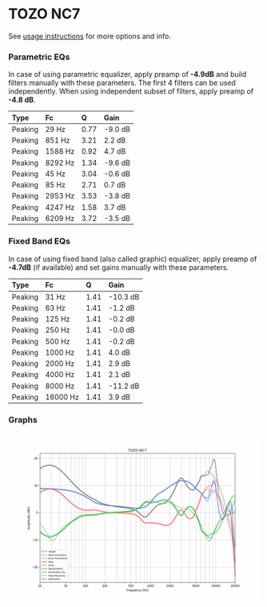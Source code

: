 # TOZO NC7
See [usage instructions](https://github.com/jaakkopasanen/AutoEq#usage) for more options and info.

### Parametric EQs
In case of using parametric equalizer, apply preamp of **-4.9dB** and build filters manually
with these parameters. The first 4 filters can be used independently.
When using independent subset of filters, apply preamp of **-4.8 dB**.

| Type    | Fc      |    Q | Gain    |
|:--------|:--------|:-----|:--------|
| Peaking | 29 Hz   | 0.77 | -9.0 dB |
| Peaking | 851 Hz  | 3.21 | 2.2 dB  |
| Peaking | 1588 Hz | 0.92 | 4.7 dB  |
| Peaking | 8292 Hz | 1.34 | -9.6 dB |
| Peaking | 45 Hz   | 3.04 | -0.6 dB |
| Peaking | 85 Hz   | 2.71 | 0.7 dB  |
| Peaking | 2953 Hz | 3.53 | -3.8 dB |
| Peaking | 4247 Hz | 1.58 | 3.7 dB  |
| Peaking | 6209 Hz | 3.72 | -3.5 dB |

### Fixed Band EQs
In case of using fixed band (also called graphic) equalizer, apply preamp of **-4.7dB**
(if available) and set gains manually with these parameters.

| Type    | Fc       |    Q | Gain     |
|:--------|:---------|:-----|:---------|
| Peaking | 31 Hz    | 1.41 | -10.3 dB |
| Peaking | 63 Hz    | 1.41 | -1.2 dB  |
| Peaking | 125 Hz   | 1.41 | -0.2 dB  |
| Peaking | 250 Hz   | 1.41 | -0.0 dB  |
| Peaking | 500 Hz   | 1.41 | -0.2 dB  |
| Peaking | 1000 Hz  | 1.41 | 4.0 dB   |
| Peaking | 2000 Hz  | 1.41 | 2.9 dB   |
| Peaking | 4000 Hz  | 1.41 | 2.1 dB   |
| Peaking | 8000 Hz  | 1.41 | -11.2 dB |
| Peaking | 16000 Hz | 1.41 | 3.9 dB   |

### Graphs
![](./TOZO%20NC7.png)